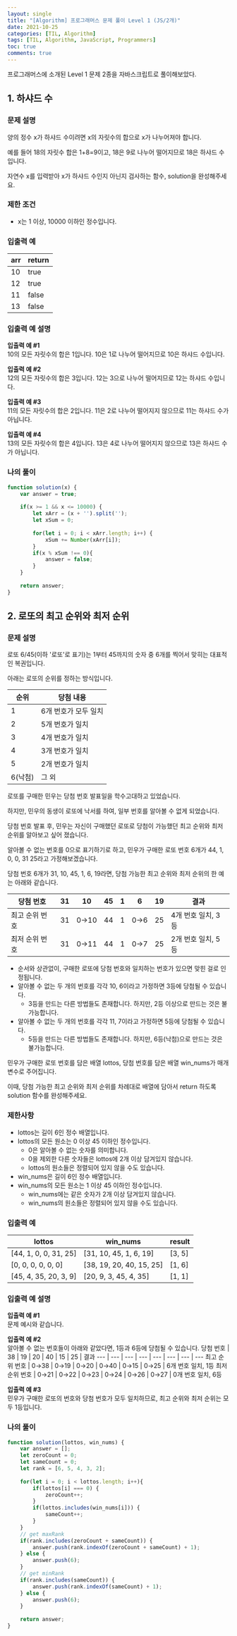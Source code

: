 ```yaml
---
layout: single
title: "[Algorithm] 프로그래머스 문제 풀이 Level 1 (JS/2개)"
date: 2021-10-25
categories: [TIL, Algorithm]
tags: [TIL, Algorithm, JavaScript, Programmers]
toc: true
comments: true
---
```



프로그래머스에 소개된 Level 1 문제 2종을 자바스크립트로 풀이해보았다.

## 1. 하샤드 수

### 문제 설명
양의 정수 x가 하샤드 수이려면 x의 자릿수의 합으로 x가 나누어져야 합니다. 

예를 들어 18의 자릿수 합은 1+8=9이고, 18은 9로 나누어 떨어지므로 18은 하샤드 수입니다. 

자연수 x를 입력받아 x가 하샤드 수인지 아닌지 검사하는 함수, solution을 완성해주세요.

### 제한 조건
- x는 1 이상, 10000 이하인 정수입니다.

### 입출력 예
arr | return
--- | ---
10 | true
12 | true
11 | false
13 | false

### 입출력 예 설명
**입출력 예 #1**  
10의 모든 자릿수의 합은 1입니다. 10은 1로 나누어 떨어지므로 10은 하샤드 수입니다.

**입출력 예 #2**  
12의 모든 자릿수의 합은 3입니다. 12는 3으로 나누어 떨어지므로 12는 하샤드 수입니다.

**입출력 예 #3**  
11의 모든 자릿수의 합은 2입니다. 11은 2로 나누어 떨어지지 않으므로 11는 하샤드 수가 아닙니다.

**입출력 예 #4**  
13의 모든 자릿수의 합은 4입니다. 13은 4로 나누어 떨어지지 않으므로 13은 하샤드 수가 아닙니다.

### 나의 풀이
```javascript
function solution(x) {
    var answer = true;
    
    if(x >= 1 && x <= 10000) {
        let xArr = (x + '').split('');
        let xSum = 0;
        
        for(let i = 0; i < xArr.length; i++) {
            xSum += Number(xArr[i]);
        }
        if(x % xSum !== 0){
            answer = false;
        }
    }
    
    return answer;
}
```


## 2. 로또의 최고 순위와 최저 순위

### 문제 설명
로또 6/45(이하 '로또'로 표기)는 1부터 45까지의 숫자 중 6개를 찍어서 맞히는 대표적인 복권입니다. 

아래는 로또의 순위를 정하는 방식입니다.

순위 | 당첨 내용
--- | ---
1	| 6개 번호가 모두 일치
2	| 5개 번호가 일치
3	| 4개 번호가 일치
4	| 3개 번호가 일치
5	| 2개 번호가 일치
6(낙첨) |	그 외

로또를 구매한 민우는 당첨 번호 발표일을 학수고대하고 있었습니다. 

하지만, 민우의 동생이 로또에 낙서를 하여, 일부 번호를 알아볼 수 없게 되었습니다. 

당첨 번호 발표 후, 민우는 자신이 구매했던 로또로 당첨이 가능했던 최고 순위와 최저 순위를 알아보고 싶어 졌습니다.

알아볼 수 없는 번호를 0으로 표기하기로 하고, 민우가 구매한 로또 번호 6개가 44, 1, 0, 0, 31 25라고 가정해보겠습니다. 

당첨 번호 6개가 31, 10, 45, 1, 6, 19라면, 당첨 가능한 최고 순위와 최저 순위의 한 예는 아래와 같습니다.

당첨 번호 |	31 | 10	| 45 | 1 | 6 | 19 | 결과
--- | --- | --- | --- | --- | --- | --- | ---
최고 순위 번호 | 31	| 0→10 | 44 | 1	| 0→6 |	25 | 4개 번호 일치, 3등
최저 순위 번호 | 31	| 0→11 | 44	| 1	| 0→7 | 25 | 2개 번호 일치, 5등

- 순서와 상관없이, 구매한 로또에 당첨 번호와 일치하는 번호가 있으면 맞힌 걸로 인정됩니다.
- 알아볼 수 없는 두 개의 번호를 각각 10, 6이라고 가정하면 3등에 당첨될 수 있습니다.
  - 3등을 만드는 다른 방법들도 존재합니다. 하지만, 2등 이상으로 만드는 것은 불가능합니다.
- 알아볼 수 없는 두 개의 번호를 각각 11, 7이라고 가정하면 5등에 당첨될 수 있습니다.
  - 5등을 만드는 다른 방법들도 존재합니다. 하지만, 6등(낙첨)으로 만드는 것은 불가능합니다.

민우가 구매한 로또 번호를 담은 배열 lottos, 당첨 번호를 담은 배열 win_nums가 매개변수로 주어집니다. 

이때, 당첨 가능한 최고 순위와 최저 순위를 차례대로 배열에 담아서 return 하도록 solution 함수를 완성해주세요.

### 제한사항
- lottos는 길이 6인 정수 배열입니다.
- lottos의 모든 원소는 0 이상 45 이하인 정수입니다.
  - 0은 알아볼 수 없는 숫자를 의미합니다.
  - 0을 제외한 다른 숫자들은 lottos에 2개 이상 담겨있지 않습니다.
  - lottos의 원소들은 정렬되어 있지 않을 수도 있습니다.
- win_nums은 길이 6인 정수 배열입니다.
- win_nums의 모든 원소는 1 이상 45 이하인 정수입니다.
  - win_nums에는 같은 숫자가 2개 이상 담겨있지 않습니다.
  - win_nums의 원소들은 정렬되어 있지 않을 수도 있습니다.

### 입출력 예
lottos | win_nums	| result
--- | --- | ---
[44, 1, 0, 0, 31, 25] |	[31, 10, 45, 1, 6, 19] | [3, 5]
[0, 0, 0, 0, 0, 0] | [38, 19, 20, 40, 15, 25] |	[1, 6]
[45, 4, 35, 20, 3, 9]	| [20, 9, 3, 45, 4, 35]	| [1, 1]

### 입출력 예 설명
**입출력 예 #1**  
문제 예시와 같습니다.

**입출력 예 #2**  
알아볼 수 없는 번호들이 아래와 같았다면, 1등과 6등에 당첨될 수 있습니다.
당첨 번호	| 38 | 19	| 20 | 40	| 15 | 25	| 결과
--- | --- | --- | --- | --- | --- | --- | ---
최고 순위 번호 | 0→38	| 0→19 | 0→20	| 0→40 | 0→15	| 0→25 | 6개 번호 일치, 1등
최저 순위 번호 | 0→21	| 0→22 | 0→23	| 0→24 | 0→26	| 0→27 | 0개 번호 일치, 6등

**입출력 예 #3**  
민우가 구매한 로또의 번호와 당첨 번호가 모두 일치하므로, 최고 순위와 최저 순위는 모두 1등입니다.

### 나의 풀이
```javascript
function solution(lottos, win_nums) {
    var answer = [];
    let zeroCount = 0;
    let sameCount = 0;
    let rank = [6, 5, 4, 3, 2];
    
    for(let i = 0; i < lottos.length; i++){
        if(lottos[i] === 0) {
            zeroCount++;
        }
        if(lottos.includes(win_nums[i])) {
            sameCount++;
        }  
    }
    // get maxRank
    if(rank.includes(zeroCount + sameCount)) {
        answer.push(rank.indexOf(zeroCount + sameCount) + 1);   
    } else {
        answer.push(6);
    }
    // get minRank
    if(rank.includes(sameCount)) {
        answer.push(rank.indexOf(sameCount) + 1);
    } else {
        answer.push(6);
    }    
    
    return answer;
}
```
